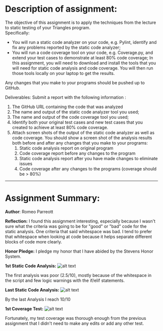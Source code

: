 # **Description of assignment:**

The objective of this assignment is to apply the techniques from the lecture to static testing of your Triangles program.    
Specifically:

* You will run a static code analyzer on your code, e.g. Pylint, identify and fix any problems reported by the static code analyzer;
* You will run a code coverage tool on your code, e.g. Coverage.py, and extend your test cases to demonstrate at least 80% code coverage;
In this assignment, you will need to download and install the tools that you will need for static code analysis and code coverage.  You will then run those tools locally on your laptop to get the results. 

Any changes that you make to your programs should be pushed up to GitHub.

Deliverables:
Submit a report with the following information :

1. The GitHub URL containing the code that was analyzed
2. The name and output of the static code analyzer tool you used;
3. The name and output of the code coverage tool you used;
4. Identify both your original test cases and new test cases that you created to achieve at least 80% code coverage.
5. Attach screen shots of the output of the static code analyzer as well as code coverage.  You should show a screen shot of the analysis results both before and after any changes that you make to your programs:
    1. Static code analysis report on original program
    2. Code coverage report before any changes to the program
    3. Static code analysis report after you have made changes to eliminate issues
    4. Code coverage after any changes to the programs (coverage should be > 80%)

----------------------------------------------------------------------------------
# **Assignment Summary:**

**Author**: Romeo Parreott

**Reflection:** I found this assignment interesting, especially because I wasn't sure what the criteria was going to be for "good" or "bad" code for the static analysis. One criteria that said whitespace was bad. I tend to prefer that whitespace when looking at code because it helps separate different blocks of code more clearly. 

**Honor Pledge:** I pledge my honor that I have abided by the Stevens Honor System.

**1st Static Code Analysis:** 
![alt text](https://github.com/RomeoPrt/SSW567/edit/main/HW05/FirstCoverageTest.png?raw=true)

The first analysis was poor (2.5/10), mostly because of the whitespace in the script and few logic warnings with the if/elif statements.

**Last Static Code Analysis:** 
![alt text](https://github.com/RomeoPrt/SSW567/tree/main/HW05/FirstStaticCodeReview.png?raw=true)

By the last Analysis I reach 10/10

**1st Coverage Test:** 
![alt text](https://github.com/RomeoPrt/SSW567/edit/main/HW05/LastStaticCodeReview.png?raw=true)

Fortunately, my test coverage was thorough enough from the previous assignment that I didn't need to make any edits or add any other test. 


